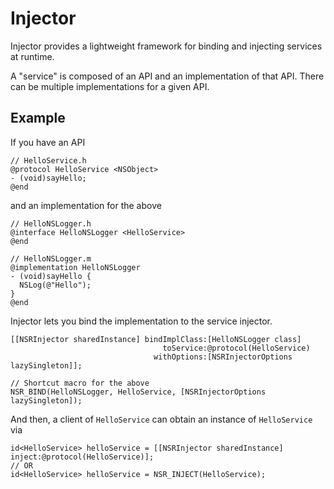 # Injector
Injector provides a lightweight framework for binding and injecting services at runtime.

A "service" is composed of an API and an implementation of that API. There can be multiple implementations for a given API.

## Example
If you have an API
```objc
// HelloService.h
@protocol HelloService <NSObject>
- (void)sayHello;
@end
```

and an implementation for the above

```objc
// HelloNSLogger.h
@interface HelloNSLogger <HelloService>
@end

// HelloNSLogger.m
@implementation HelloNSLogger
- (void)sayHello {
  NSLog(@"Hello");
}
@end
```

Injector lets you bind the implementation to the service injector.
```objc
[[NSRInjector sharedInstance] bindImplClass:[HelloNSLogger class] 
                                  toService:@protocol(HelloService)
                                withOptions:[NSRInjectorOptions lazySingleton]];
                                
// Shortcut macro for the above
NSR_BIND(HelloNSLogger, HelloService, [NSRInjectorOptions lazySingleton]);
```

And then, a client of ```HelloService``` can obtain an instance of ```HelloService``` via
```objc
id<HelloService> helloService = [[NSRInjector sharedInstance] inject:@protocol(HelloService)];
// OR
id<HelloService> helloService = NSR_INJECT(HelloService);
```

